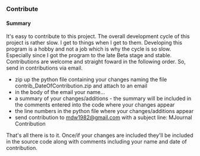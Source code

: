 ### Contribute

#### Summary

It's easy to contribute to this project. The overall development cycle of this project is rather slow. I get to things when I get to them. Developing this program is a hobby and not a job which is why the cycle is so slow. Especially since I got the program to the late Beta stage and stable. Contributions are welcome and straight foward in the following order. So, send in contributions via email.
- zip up the python file containing your changes naming the file contrib_DateOfContribution.zip and attach to an email
- in the body of the email your name...
- a summary of your changes/additions - the summary will be included in the comments entered into the code where your changes appear
- the line numbers in the python file where your changes/additions appear
- send contribution to mdw1982@gmail.com with a subject line: MJournal Contribution

That's all there is to it. Once/if your changes are included they'll be included in the source code along with comments including your name and date of contribution.
